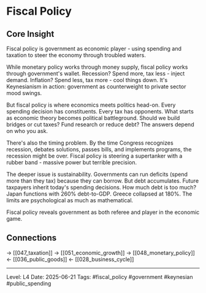 # Fiscal Policy

## Core Insight
Fiscal policy is government as economic player - using spending and taxation to steer the economy through troubled waters.

While monetary policy works through money supply, fiscal policy works through government's wallet. Recession? Spend more, tax less - inject demand. Inflation? Spend less, tax more - cool things down. It's Keynesianism in action: government as counterweight to private sector mood swings.

But fiscal policy is where economics meets politics head-on. Every spending decision has constituents. Every tax has opponents. What starts as economic theory becomes political battleground. Should we build bridges or cut taxes? Fund research or reduce debt? The answers depend on who you ask.

There's also the timing problem. By the time Congress recognizes recession, debates solutions, passes bills, and implements programs, the recession might be over. Fiscal policy is steering a supertanker with a rubber band - massive power but terrible precision.

The deeper issue is sustainability. Governments can run deficits (spend more than they tax) because they can borrow. But debt accumulates. Future taxpayers inherit today's spending decisions. How much debt is too much? Japan functions with 260% debt-to-GDP. Greece collapsed at 180%. The limits are psychological as much as mathematical.

Fiscal policy reveals government as both referee and player in the economic game.

## Connections
→ [[047_taxation]]
→ [[051_economic_growth]]
→ [[048_monetary_policy]]
← [[036_public_goods]]
← [[028_business_cycle]]

---
Level: L4
Date: 2025-06-21
Tags: #fiscal_policy #government #keynesian #public_spending